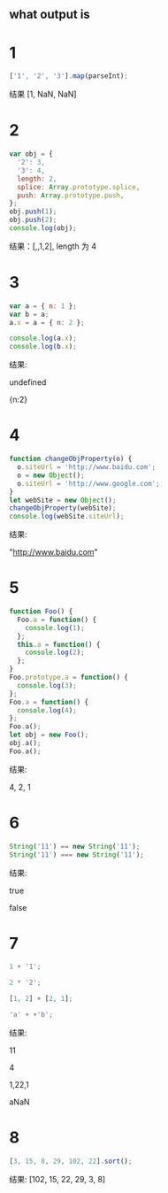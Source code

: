 ## what output is

# 1

```javascript
['1', '2', '3'].map(parseInt);
```

结果 [1, NaN, NaN]

# 2

```javascript
var obj = {
  '2': 3,
  '3': 4,
  length: 2,
  splice: Array.prototype.splice,
  push: Array.prototype.push,
};
obj.push(1);
obj.push(2);
console.log(obj);
```

结果：[,,1,2], length 为 4

# 3

```javascript
var a = { n: 1 };
var b = a;
a.x = a = { n: 2 };

console.log(a.x);
console.log(b.x);
```

结果:

undefined

{n:2}

<!-- a.x 其实是 { n: 1 }.x，但 a 重新复制以后，{ n: 1 } 不在了 -->

# 4

```javascript
function changeObjProperty(o) {
  o.siteUrl = 'http://www.baidu.com';
  o = new Object();
  o.siteUrl = 'http://www.google.com';
}
let webSite = new Object();
changeObjProperty(webSite);
console.log(webSite.siteUrl);
```

结果:

"http://www.baidu.com"

<!--
形参就像o1
var o = {}

var o1 = o
o.name = "张三"
o1 = {}
o1.name = "李四"

console.log(o.name)

 -->

# 5

```javascript
function Foo() {
  Foo.a = function() {
    console.log(1);
  };
  this.a = function() {
    console.log(2);
  };
}
Foo.prototype.a = function() {
  console.log(3);
};
Foo.a = function() {
  console.log(4);
};
Foo.a();
let obj = new Foo();
obj.a();
Foo.a();
```

结果:

4, 2, 1

# 6

```javascript
String('11') == new String('11');
String('11') === new String('11');
```

结果:

true

false

# 7

```javascript
1 + '1';

2 * '2';

[1, 2] + [2, 1];

'a' + +'b';
```

结果:

11

4

1,22,1

aNaN

# 8

```javascript
[3, 15, 8, 29, 102, 22].sort();
```

结果: [102, 15, 22, 29, 3, 8]
